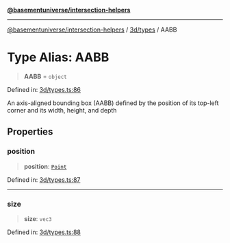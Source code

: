 [**@basementuniverse/intersection-helpers**](../../../README.md)

***

[@basementuniverse/intersection-helpers](../../../README.md) / [3d/types](../README.md) / AABB

# Type Alias: AABB

> **AABB** = `object`

Defined in: [3d/types.ts:86](https://github.com/basementuniverse/intersection-helpers/blob/a748c1cf3d5365b189253eb2878888a254b5c3a1/src/3d/types.ts#L86)

An axis-aligned bounding box (AABB) defined by the position of its top-left
corner and its width, height, and depth

## Properties

### position

> **position**: [`Point`](Point.md)

Defined in: [3d/types.ts:87](https://github.com/basementuniverse/intersection-helpers/blob/a748c1cf3d5365b189253eb2878888a254b5c3a1/src/3d/types.ts#L87)

***

### size

> **size**: `vec3`

Defined in: [3d/types.ts:88](https://github.com/basementuniverse/intersection-helpers/blob/a748c1cf3d5365b189253eb2878888a254b5c3a1/src/3d/types.ts#L88)
